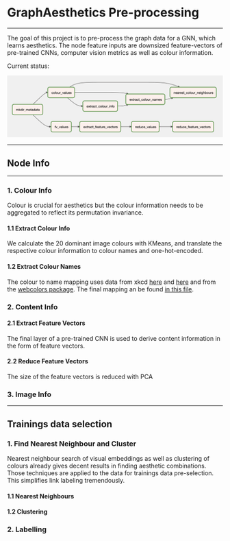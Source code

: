 # GraphAesthetics Pre-processing
---

The goal of this project is to pre-process the graph data for a GNN, which learns aesthetics. The node feature inputs are downsized feature-vectors of pre-trained CNNs, computer vision metrics as well as colour information.

Current status:
<br />
  
  <img src="https://github.com/kokostino/GraphAesthetics-PreProcessing/blob/main/dag.png" width="600" />

---

## Node Info

---

 ### 1. Colour Info
  Colour is crucial for aesthetics but the colour information needs to be aggregated to reflect its permutation invariance.
  #### 1.1 Extract Colour Info
  We calculate the 20 dominant image colours with KMeans, and translate the respective colour information to colour names and one-hot-encoded.
  #### 1.2 Extract Colour Names
  The colour to name mapping uses data from xkcd [here](https://xkcd.com/color/rgb/) and [here](https://xkcd.com/color/satfaces.txt) and from the
  [webcolors package](https://github.com/ubernostrum/webcolors). The final mapping an be found [in this file](https://github.com/kokostino/GraphAesthetics-PreProcessing/blob/main/colourNames.csv).



  ### 2. Content Info
  #### 2.1 Extract Feature Vectors
  The final layer of a pre-trained CNN is used to derive content information in the form of feature vectors.
  
  #### 2.2 Reduce Feature Vectors
  The size of the feature vectors is reduced with PCA

  ### 3. Image Info

---

## Trainings data selection

  ### 1. Find Nearest Neighbour and Cluster
  
  Nearest neighbour search of visual embeddings as well as clustering of colours already gives decent results in finding aesthetic combinations. Those techniques are applied to the data for trainings data pre-selection. This simplifies link labeling tremendously.
  
  #### 1.1 Nearest Neighbours
  #### 1.2 Clustering
  
  ### 2. Labelling
